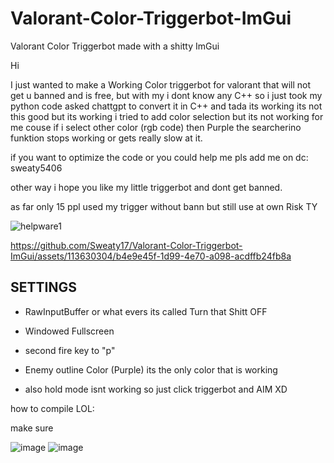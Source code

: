 # Valorant-Color-Triggerbot-ImGui
Valorant Color Triggerbot made with a shitty ImGui 

Hi

I just wanted to make a Working Color triggerbot for valorant that will not get u banned and is free, but with my i dont know any C++ so i just took my python code asked chattgpt to convert it in C++ and tada its working its not this good but its working
i tried to add color selection but its not working for me couse if i select other color (rgb code) then Purple the searcherino funktion stops working or gets really slow at it.

if you want to optimize the code or you could help me pls add me on dc: sweaty5406

other way i hope you like my little triggerbot and dont get banned.

as far only 15 ppl used my trigger without bann but still use at own Risk TY

![helpware1](https://github.com/Sweaty17/Valorant-Color-Triggerbot-ImGui/assets/113630304/6638f196-00a0-4472-8206-180ec219076d)



https://github.com/Sweaty17/Valorant-Color-Triggerbot-ImGui/assets/113630304/b4e9e45f-1d99-4e70-a098-acdffb24fb8a


## SETTINGS

- RawInputBuffer or what evers its called             Turn that Shitt OFF
- Windowed Fullscreen

- second fire key to "p"
- Enemy outline Color (Purple) its the only color that is working
- also hold mode isnt working so just click triggerbot and AIM XD



how to compile LOL:

make sure


![image](https://github.com/Sweaty17/Valorant-Color-Triggerbot-ImGui/assets/113630304/fcf12ad8-c588-4510-a1b6-f63dfcebcb0a)
![image](https://github.com/Sweaty17/Valorant-Color-Triggerbot-ImGui/assets/113630304/60c63de9-b420-47a0-b1af-ee9d5282ba7e)




